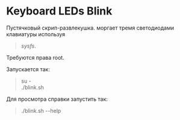# Keyboard LEDs Blink

Пустячковый скрип-развлекушка. моргает тремя светодиодами клавиатуры используя 
> _sysfs_.

Требуются права root.

Запускается так:

> su -    
> ./blink.sh     

Для просмотра справки запустить так:

> ./blink.sh --help    
